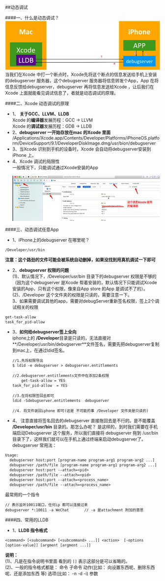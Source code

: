 ##动态调试

####一、什么是动态调试？
![](/assets/Snip20180605_5.png)
当我们在Xcode 中打一个断点时，Xcode先将这个断点的信息发送给手机上安装的debugserver 服务器，这个debugserver 服务器将信息转发个App，App 在将信息反馈给debugserver，debugserver 再将信息发送给Xcode ，让后我们在Xcode 上面就能看见调试信息了，者就是动态调试的原理。


####二、Xcode 动态调试的原理
- 1、 **关于GCC、LLVM、LLDB**<br> Xcode 的**编译器**发展历程：GCC -> LLVM <br> Xcode 的**调试器**发展历程：GDB -> LLDB
- 2、**debugserver 一开始存放在mac 的Xcode 里面**<br>/Applications/Xcode.app/Contents/Developer/Platforms/iPhoneOS.platform/DeviceSupport/9.1/DeveloperDiskImage.dmg/usr/bion/debugserver
- 3、当Xcode 识别到手机的设备时，Xcode 会自动将debugserver安装到iPhone 上。
- 4、Xcode 调试的局限性<br>一般情况下，只能调试通过Xcode安装的App<br><br>![](/assets/Snip20180605_4.png)

####三、动态调试任意App
- 1、iPhone上的debugserver 在哪里呢？
```
/Developer/usr/bin
```
**注意：这个路劲的文件可能会被系统自动删掉，如果没找到用真机调试一下即可**

- 2、**debugserver 权限的问题**<br>(1)、默认情况下，/Developer/usr/bin 目录下的debugserver 权限是不够的（因为这个debugserver 是Xcode 帮着安装的，默认情况下只能调试Xcode安装的App，只有这个权限，像来自App store 的App 是调试不了的）。<br>(2)、/Developer 这个文件夹的权限是只读的，需要注意一下。<br>3、如果需要调试其他的app，需要对debugServer重新签名权限，签上2个调试相关的权限
```
get-task-allow
task_for_pid-allow
```

- 3、**如何给debugserver签上全向**<br>iphone上的 **/Developer**目录是只读的，无法直接对**/Developer/usr/bin/debugserver**文件签名，需要先把debugserver复制到mac上，在通过ldid签名。

    ```
    //1.先将权限导出
    $ ldid -e debugserver > debugserver.entitlements

    //2.debugserver.entitlements文件中在添加2条权限
        get-task-allow = YES
    task_for_pid-allow  = YES

    //3.在将权限签回去即可
    ldid -Sdebugserver.entitlements  debugserver

    //4. 将文件装回iphone 即可(这是 不可能的事 /Developer 文件夹是只读的)
    ```
    
- 4、 注意直接将签名回去的debugserver 直接拖回去是不行的。是不能覆盖 **/Developer/usr/bin** 目录的。那怎么办呢？ 是这样的，到时我们需要在手机端启动Debugserver 这个服务，所以我们直接将 debugserver 拖到 /usr/bin目录下了，这样我们就可以在手机上通过终端来启动debugserver了。
debugserver 常用法：
```
Usage:
  debugserver host:port [program-name program-arg1 program-arg2 ...]
  debugserver /path/file [program-name program-arg1 program-arg2 ...]
  debugserver host:port --attach=<pid>
  debugserver /path/file --attach=<pid>
  debugserver host:port --attach=<process_name>
  debugserver /path/file --attach=<process_name>
  ```
最常用的一个指令
  ```
  // 表示监听10011端口，任何ip 都可以连接过来
  debugserver *:10011 -a WeChat       // -a 是attachment 附加的意思 
```
  








####四、常用的LLDB

- 1、**LLDB 指令格式**
```
<command> [<subcommand> [<subcommand> ...]] <action>  [-options  [option-value]] [argment [argment ...]]
```
**说明：**<br>(1)、凡是在指令说明书里面 看到的 `[]` 表示这部分是可以省略的。 <br>(2)、一般的指令格式都是： 命令  子命令 动作(比如： 向设置东西呢、删除东西呢、还是添加东西 等)  选项(比如： -n   -d   -i)    参数













































